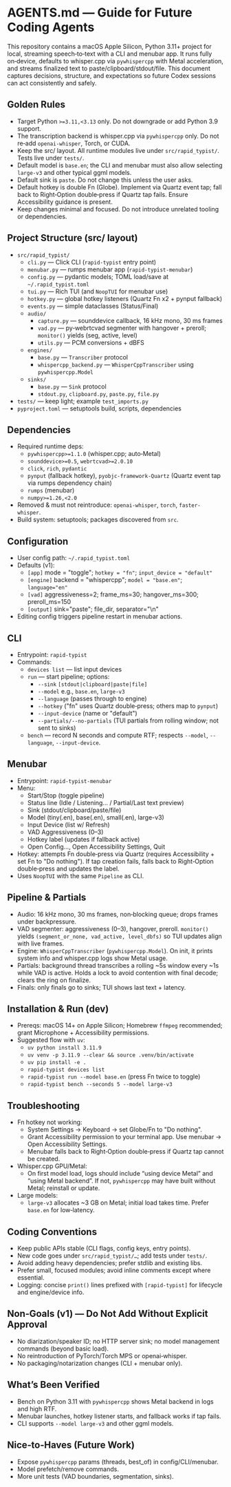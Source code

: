 # AGENTS.md — Guide for Future Coding Agents

This repository contains a macOS Apple Silicon, Python 3.11+ project for local, streaming speech‑to‑text with a CLI and menubar app. It runs fully on‑device, defaults to whisper.cpp via `pywhispercpp` with Metal acceleration, and streams finalized text to paste/clipboard/stdout/file. This document captures decisions, structure, and expectations so future Codex sessions can act consistently and safely.

## Golden Rules
- Target Python `>=3.11,<3.13` only. Do not downgrade or add Python 3.9 support.
- The transcription backend is whisper.cpp via `pywhispercpp` only. Do not re‑add `openai-whisper`, Torch, or CUDA.
- Keep the src/ layout. All runtime modules live under `src/rapid_typist/`. Tests live under `tests/`.
- Default model is `base.en`; the CLI and menubar must also allow selecting `large-v3` and other typical ggml models.
- Default sink is `paste`. Do not change this unless the user asks.
- Default hotkey is double Fn (Globe). Implement via Quartz event tap; fall back to Right‑Option double‑press if Quartz tap fails. Ensure Accessibility guidance is present.
- Keep changes minimal and focused. Do not introduce unrelated tooling or dependencies.

## Project Structure (src/ layout)
- `src/rapid_typist/`
  - `cli.py` — Click CLI (`rapid-typist` entry point)
  - `menubar.py` — rumps menubar app (`rapid-typist-menubar`)
  - `config.py` — pydantic models; TOML load/save at `~/.rapid_typist.toml`
  - `tui.py` — Rich TUI (and `NoopTUI` for menubar use)
  - `hotkey.py` — global hotkey listeners (Quartz Fn x2 + pynput fallback)
  - `events.py` — simple dataclasses (Status/Final)
  - `audio/`
    - `capture.py` — sounddevice callback, 16 kHz mono, 30 ms frames
    - `vad.py` — py‑webrtcvad segmenter with hangover + preroll; `monitor()` yields (seg, active, level)
    - `utils.py` — PCM conversions + dBFS
  - `engines/`
    - `base.py` — `Transcriber` protocol
    - `whispercpp_backend.py` — `WhisperCppTranscriber` using `pywhispercpp.Model`
  - `sinks/`
    - `base.py` — `Sink` protocol
    - `stdout.py`, `clipboard.py`, `paste.py`, `file.py`
- `tests/` — keep light; example `test_imports.py`
- `pyproject.toml` — setuptools build, scripts, dependencies

## Dependencies
- Required runtime deps:
  - `pywhispercpp>=1.1.0` (whisper.cpp; auto‑Metal)
  - `sounddevice>=0.5`, `webrtcvad>=2.0.10`
  - `click`, `rich`, `pydantic`
  - `pynput` (fallback hotkey), `pyobjc-framework-Quartz` (Quartz event tap via rumps dependency chain)
  - `rumps` (menubar)
  - `numpy>=1.26,<2.0`
- Removed & must not reintroduce: `openai-whisper`, `torch`, `faster-whisper`.
- Build system: setuptools; packages discovered from `src`.

## Configuration
- User config path: `~/.rapid_typist.toml`
- Defaults (v1):
  - `[app]` mode = "toggle"; `hotkey = "fn"`; `input_device = "default"`
  - `[engine]` backend = "whispercpp"; `model = "base.en"`; `language="en"`
  - `[vad]` aggressiveness=2; frame_ms=30; hangover_ms=300; preroll_ms=150
  - `[output]` sink="paste"; file_dir, separator="\n"
- Editing config triggers pipeline restart in menubar actions.

## CLI
- Entrypoint: `rapid-typist`
- Commands:
  - `devices list` — list input devices
  - `run` — start pipeline; options:
    - `--sink` `[stdout|clipboard|paste|file]`
    - `--model` e.g., `base.en`, `large-v3`
    - `--language` (passes through to engine)
    - `--hotkey` ("fn" uses Quartz double‑press; others map to `pynput`)
    - `--input-device` (name or "default")
    - `--partials/--no-partials` (TUI partials from rolling window; not sent to sinks)
  - `bench` — record N seconds and compute RTF; respects `--model`, `--language`, `--input-device`.

## Menubar
- Entrypoint: `rapid-typist-menubar`
- Menu:
  - Start/Stop (toggle pipeline)
  - Status line (Idle / Listening… / Partial/Last text preview)
  - Sink (stdout/clipboard/paste/file)
  - Model (tiny(.en), base(.en), small(.en), large-v3)
  - Input Device (list w/ Refresh)
  - VAD Aggressiveness (0–3)
  - Hotkey label (updates if fallback active)
  - Open Config…, Open Accessibility Settings, Quit
- Hotkey: attempts Fn double‑press via Quartz (requires Accessibility + set Fn to "Do nothing"). If tap creation fails, falls back to Right‑Option double‑press and updates the label.
- Uses `NoopTUI` with the same `Pipeline` as CLI.

## Pipeline & Partials
- Audio: 16 kHz mono, 30 ms frames, non‑blocking queue; drops frames under backpressure.
- VAD segmenter: aggressiveness (0–3), hangover, preroll. `monitor()` yields `(segment_or_none, vad_active, level_dbfs)` so TUI updates align with live frames.
- Engine: `WhisperCppTranscriber` (`pywhispercpp.Model`). On init, it prints system info and whisper.cpp logs show Metal usage.
- Partials: background thread transcribes a rolling ~5s window every ~1s while VAD is active. Holds a lock to avoid contention with final decode; clears the ring on finalize.
- Finals: only finals go to sinks; TUI shows last text + latency.

## Installation & Run (dev)
- Prereqs: macOS 14+ on Apple Silicon; Homebrew `ffmpeg` recommended; grant Microphone + Accessibility permissions.
- Suggested flow with `uv`:
  - `uv python install 3.11.9`
  - `uv venv -p 3.11.9 --clear && source .venv/bin/activate`
  - `uv pip install -e .`
  - `rapid-typist devices list`
  - `rapid-typist run --model base.en` (press Fn twice to toggle)
  - `rapid-typist bench --seconds 5 --model large-v3`

## Troubleshooting
- Fn hotkey not working:
  - System Settings → Keyboard → set Globe/Fn to "Do nothing".
  - Grant Accessibility permission to your terminal app. Use menubar → Open Accessibility Settings.
  - Menubar falls back to Right‑Option double‑press if Quartz tap cannot be created.
- Whisper.cpp GPU/Metal:
  - On first model load, logs should include “using device Metal” and “using Metal backend”. If not, `pywhispercpp` may have built without Metal; reinstall or update.
- Large models:
  - `large-v3` allocates ~3 GB on Metal; initial load takes time. Prefer `base.en` for low‑latency.

## Coding Conventions
- Keep public APIs stable (CLI flags, config keys, entry points).
- New code goes under `src/rapid_typist/…`; add tests under `tests/`.
- Avoid adding heavy dependencies; prefer stdlib and existing libs.
- Prefer small, focused modules; avoid inline comments except where essential.
- Logging: concise `print()` lines prefixed with `[rapid-typist]` for lifecycle and engine/device info.

## Non‑Goals (v1) — Do Not Add Without Explicit Approval
- No diarization/speaker ID; no HTTP server sink; no model management commands (beyond basic load).
- No reintroduction of PyTorch/Torch MPS or openai‑whisper.
- No packaging/notarization changes (CLI + menubar only).

## What’s Been Verified
- Bench on Python 3.11 with `pywhispercpp` shows Metal backend in logs and high RTF.
- Menubar launches, hotkey listener starts, and fallback works if tap fails.
- CLI supports `--model large-v3` and other ggml models.

## Nice‑to‑Haves (Future Work)
- Expose `pywhispercpp` params (threads, best_of) in config/CLI/menubar.
- Model prefetch/remove commands.
- More unit tests (VAD boundaries, segmentation, sinks).

